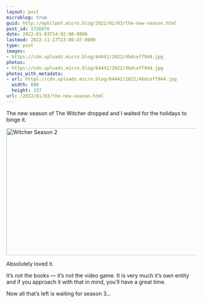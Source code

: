 ```yaml
---
layout: post
microblog: true
guid: http://mphilpot.micro.blog/2022/01/03/the-new-season.html
post_id: 1726976
date: 2022-01-03T14:02:00-0800
lastmod: 2022-11-17T23:00:47-0800
type: post
images:
- https://cdn.uploads.micro.blog/64442/2022/4bdceff944.jpg
photos:
- https://cdn.uploads.micro.blog/64442/2022/4bdceff944.jpg
photos_with_metadata:
- url: https://cdn.uploads.micro.blog/64442/2022/4bdceff944.jpg
  width: 600
  height: 337
url: /2022/01/03/the-new-season.html
---
```

The new season of The Witcher dropped and I waited for the holidays to binge it.

<img src="uploads/2022/4bdceff944.jpg" width="600" height="337" alt="Witcher Season 2">

Absolutely loved it.

It’s not the books — it’s not the video game. It is very much it’s own entity and if you approach it with that in mind, you’ll have a great time.

Now all that’s left is waiting for season 3…

